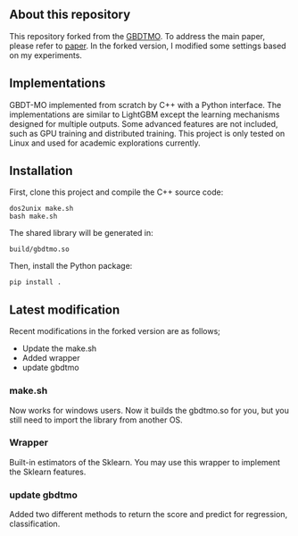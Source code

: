 ## About this repository
This repository forked from the [GBDTMO](https://github.com/zzd1992/GBDTMO). To address the main paper, please refer to [paper](https://arxiv.org/abs/1909.04373).
In the forked version, I modified some settings based on my experiments.

## Implementations
GBDT-MO implemented from scratch by C++ with a Python interface. The implementations are similar to LightGBM except the learning mechanisms designed for multiple outputs. Some advanced features are not included, such as GPU training and distributed training. This project is only tested on Linux and used for academic explorations currently.

## Installation
First, clone this project and compile the C++ source code:
```
dos2unix make.sh
bash make.sh
```
The shared library will be generated in:
```
build/gbdtmo.so
```
Then, install the Python package:
```
pip install .
```

## Latest modification
Recent modifications in the forked version are as follows;
<ul>
<li> Update the make.sh  </li>
<li> Added  wrapper </li>
<li> update  gbdtmo </li>
</ul>

### make.sh
Now works for windows users.
Now it builds the gbdtmo.so for you, but you still need to import the library from another OS.

### Wrapper
Built-in estimators of the Sklearn. You may use this wrapper to implement the Sklearn features. 

### update  gbdtmo
Added two different methods to return the score and predict for regression, classification.
